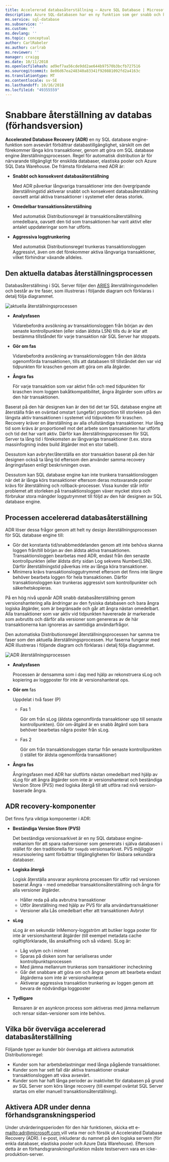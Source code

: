 ```yaml
---
title: Accelererad databasåterställning – Azure SQL Database | Microsoft Docs
description: Azure SQL-databasen har en ny funktion som ger snabb och konsekvent databasåterställning och omedelbar transaktionsåterställning aggressiva loggtrunkering för enskilda databaser, elastiska pooler och Azure SQL Data Warehouse.
ms.service: sql-database
ms.subservice: ''
ms.custom: ''
ms.devlang: ''
ms.topic: conceptual
author: CarlRabeler
ms.author: carlrab
ms.reviewer: ''
manager: craigg
ms.date: 10/11/2018
ms.openlocfilehash: ad9ef7aa56cde9dd2ae644b97570b3bcfb727516
ms.sourcegitcommit: 8e06d67ea248340a83341f920881092fd2a4163c
ms.translationtype: MT
ms.contentlocale: sv-SE
ms.lasthandoff: 10/16/2018
ms.locfileid: "49355559"
---
```

# <a name="accelerated-database-recovery-preview"></a>Snabbare återställning av databas (förhandsversion)

**Accelerated Database Recovery (ADR)** en ny SQL database engine-funktion som avsevärt förbättrar databastillgänglighet, särskilt om det förekommer långa körs transaktioner, genom att göra om SQL database engine återställningsprocessen. Regel för automatisk distribution är för närvarande tillgängligt för enskilda databaser, elastiska pooler och Azure SQL Data Warehouse. De främsta fördelarna med ADR är:

- **Snabbt och konsekvent databasåterställning**

  Med ADR påverkar långvariga transaktioner inte den övergripande återställningstid aktiverar snabbt och konsekvent databasåterställning oavsett antal aktiva transaktioner i systemet eller deras storlek.

- **Omedelbar transaktionsåterställning**

  Med automatisk Distributionsregel är transaktionsåterställning omedelbara, oavsett den tid som transaktionen har varit aktivt eller antalet uppdateringar som har utförts.

- **Aggressiva loggtrunkering**

  Med automatisk Distributionsregel trunkeras transaktionsloggen Aggressivt, även om det förekommer aktiva långvariga transaktioner, vilket förhindrar växande alldeles.

## <a name="the-current-database-recovery-process"></a>Den aktuella databas återställningsprocessen

Databasåterställning i SQL Server följer den [ARIES](https://people.eecs.berkeley.edu/~brewer/cs262/Aries.pdf) återställningsmodellen och består av tre faser, som illustreras i följande diagram och förklaras i detalj följa diagrammet.

![aktuella återställningsprocessen](./media/sql-database-accelerated-database-recovery/current-recovery-process.png)

- **Analysfasen**

  Vidarebefordra avsökning av transaktionsloggen från början av den senaste kontrollpunkten (eller sidan äldsta LSN) tills du är klar att bestämma tillståndet för varje transaktion när SQL Server har stoppats.

- **Gör om fas**

  Vidarebefordra avsökning av transaktionsloggen från den äldsta ogenomförda transaktionen, tills att databasen till tillståndet den var vid tidpunkten för kraschen genom att göra om alla åtgärder.

- **Ångra fas**

  För varje transaktion som var aktivt från och med tidpunkten för kraschen inom loggen bakåtkompatibilitet, ångra åtgärder som utförs av den här transaktionen.

Baserat på den här designen kan är den tid det tar SQL database engine att återställa från en oväntad omstart (ungefär) proportion till storleken på den längsta aktiv transaktionen i systemet vid tidpunkten för kraschen. Recovery kräver en återställning av alla ofullständiga transaktioner. Hur lång tid som krävs är proportionell mot det arbete som transaktionen har utförts och tid det har varit aktiv. Därför kan återställningsprocessen för SQL Server ta lång tid i förekomsten av långvariga transaktioner (t.ex. stora massinfogning index build åtgärder mot en stor tabell).

Dessutom kan avbryter/återställa en stor transaktion baserat på den här designen också ta lång tid eftersom den använder samma recovery ångringsfasen enligt beskrivningen ovan.

Dessutom kan SQL database engine kan inte trunkera transaktionsloggen när det är långa körs transaktioner eftersom deras motsvarande poster krävs för återställning och rollback-processer. Vissa kunder står inför problemet att storleken på transaktionsloggen växer mycket stora och förbrukar stora mängder loggutrymmet till följd av den här designen av SQL database engine.

## <a name="the-accelerated-database-recovery-process"></a>Processen accelererad databasåterställning

ADR löser dessa frågor genom att helt ny design återställningsprocessen för SQL database engine till:

- Gör det konstanta tid/snabbmeddelanden genom att inte behöva skanna loggen från/till början av den äldsta aktiva transaktionen. Transaktionsloggen bearbetas med ADR, endast från den senaste kontrollpunkten (eller äldsta dirty sidan Log sekvens Number(LSN). Därför återställningstid påverkas inte av långa köra transaktioner.
- Minimera krävs transaktionsloggutrymmet eftersom det finns inte längre behöver bearbeta loggen för hela transaktionen. Därför transaktionsloggen kan trunkeras aggressivt som kontrollpunkter och säkerhetskopieras.

På en hög nivå uppnår ADR snabb databasåterställning genom versionshantering alla ändringar av den fysiska databasen och bara ångra logiska åtgärder, som är begränsade och går att ångra nästan omedelbart. Alla transaktioner som var aktiv vid tidpunkten havererade är markerade som avbrutits och därför alla versioner som genereras av de här transaktionerna kan ignoreras av samtidiga användarfrågor.

Den automatiska Distributionsregel återställningsprocessen har samma tre faser som den aktuella återställningsprocessen. Hur faserna fungerar med ADR illustreras i följande diagram och förklaras i detalj följa diagrammet.

![ADR återställningsprocessen](./media/sql-database-accelerated-database-recovery/adr-recovery-process.png)

- **Analysfasen**

  Processen är densamma som i dag med hjälp av rekonstruera sLog och kopiering av loggposter för inte är versionshanterat ops.
- **Gör om** fas

  Uppdelat i två faser (P)
  - Fas 1

      Gör om från sLog (äldsta ogenomförda transaktioner upp till senaste kontrollpunkten). Gör om-åtgärd är en snabb åtgärd som bara behöver bearbetas några poster från sLog.
  - Fas 2

     Gör om från transaktionsloggen startar från senaste kontrollpunkten (i stället för äldsta ogenomförda transaktioner)
- **Ångra fas**

   Ångringsfasen med ADR har slutförts nästan omedelbart med hjälp av sLog för att ångra åtgärder som inte är versionshanterat och beständiga Version Store (PVS) med logiska återgå till att utföra rad nivå version-baserade ångra.

## <a name="adr-recovery-components"></a>ADR recovery-komponenter

Det finns fyra viktiga komponenter i ADR:

- **Beständiga Version Store (PVS)**

  Det beständiga versionsarkivet är en ny SQL database engine-mekanism för att spara radversioner som genererats i själva databasen i stället för den traditionella för `tempdb` versionsarkivet. PVS möjliggör resursisolering samt förbättrar tillgängligheten för läsbara sekundära databaser.

- **Logiska återgå**

  Logisk återställa ansvarar asynkrona processen för utför rad versionen baserat Ångra - med omedelbar transaktionsåterställning och ångra för alla versioner åtgärder.

  - Håller reda på alla avbrutna transaktioner
  - Utför återställning med hjälp av PVS för alla användartransaktioner
  - Versioner alla Lås omedelbart efter att transaktionen Avbryt

- **sLog**

  sLog är en sekundär InMemory-loggström att butiker logga poster för inte är versionshanterat åtgärder (till exempel metadata cache ogiltigförklarade, lås anskaffning och så vidare). SLog är:

  - Låg volym och i minnet
  - Sparas på disken som har serialiseras under kontrollpunktsprocessen
  - Med jämna mellanrum trunkeras som transaktioner incheckning
  - Går det snabbare att göra om och ångra genom att bearbeta endast åtgärderna som inte är versionshanterat  
  - Aktiverar aggressiva transaktion trunkering av loggen genom att bevara de nödvändiga loggposter

- **Tydligare**

  Rensaren är en asynkron process som aktiveras med jämna mellanrum och rensar sidan-versioner som inte behövs.

## <a name="who-should-consider-accelerated-database-recovery"></a>Vilka bör överväga accelererad databasåterställning

Följande typer av kunder bör överväga att aktivera automatisk Distributionsregel:

- Kunder som har arbetsbelastningar med långa pågående transaktioner.
- Kunder som har sett fall där aktiva transaktioner orsakar transaktionsloggen att växa avsevärt.  
- Kunder som har haft långa perioder av inaktivitet för databasen på grund av SQL Server som körs länge recovery (till exempel oväntat SQL Server startas om eller manuell transaktionsåterställning).

## <a name="to-enable-adr-during-this-preview-period"></a>Aktivera ADR under denna förhandsgranskningsperiod

Under utvärderingsperioden för den här funktionen, skicka ett e- [ mailto:adr@microsoft.com ](mailto:adr@microsoft.com) vill veta mer och försök ut Accelerated Database Recovery (ADR). I e-post, inkluderar du namnet på den logiska servern (för enkla databaser, elastiska pooler och Azure Data Warehouse). Eftersom detta är en förhandsgranskningsfunktion måste testservern vara en icke-produktion-server.
